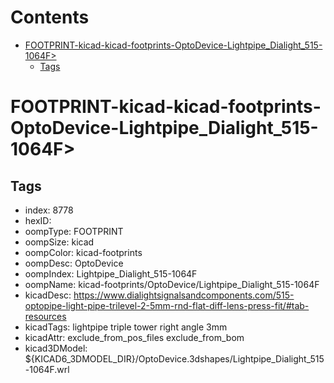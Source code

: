 



Contents
========

* [FOOTPRINT-kicad-kicad-footprints-OptoDevice-Lightpipe_Dialight_515-1064F>](#footprint-kicad-kicad-footprints-optodevice-lightpipe_dialight_515-1064f)
	* [Tags](#tags)

# FOOTPRINT-kicad-kicad-footprints-OptoDevice-Lightpipe_Dialight_515-1064F>

## Tags

- index: 8778
- hexID: 
- oompType: FOOTPRINT
- oompSize: kicad
- oompColor: kicad-footprints
- oompDesc: OptoDevice
- oompIndex: Lightpipe_Dialight_515-1064F
- oompName: kicad-footprints/OptoDevice/Lightpipe_Dialight_515-1064F
- kicadDesc: https://www.dialightsignalsandcomponents.com/515-optopipe-light-pipe-trilevel-2-5mm-rnd-flat-diff-lens-press-fit/#tab-resources
- kicadTags: lightpipe triple tower right angle 3mm
- kicadAttr: exclude_from_pos_files exclude_from_bom
- kicad3DModel: ${KICAD6_3DMODEL_DIR}/OptoDevice.3dshapes/Lightpipe_Dialight_515-1064F.wrl
